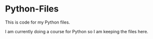 # Python-Files
This is code for my Python files.

I am currently doing a course for Python so I am keeping the files here.

